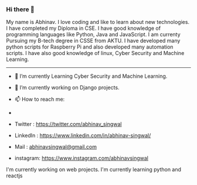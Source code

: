 ### Hi there 👋
My name is Abhinav. I love coding and like to learn about new technologies. I have completed my Diploma in CSE. I have good knowledge of programming languages like Python, Java and JavaScript. I am currenty Pursuing my B-tech degree in CSSE from AKTU. I have developed many python scripts for Raspberry Pi and also developed many automation scripts. I have also good knowledge of linux, Cyber Security and Machine Learning. 

-----------------------------------------------------------------------------------------------------------------------------------------------------------
- 🔭 I’m currently Learning Cyber Security and Machine Learning.
- 🌱 I’m currently  working on Django projects.

- 📫 How to reach me: 
- 
- Twitter  : https://twitter.com/abhinav_singwal
- LinkedIn : https://www.linkedin.com/in/abhinav-singwal/
- Mail     : abhinavsingwal@gmail.com
- instagram: https://www.instagram.com/abhinavsingwal

I'm currently working on web projects.
I'm currently learning python and reactjs

<!--
**abhinavsingwal/abhinavsingwal** is a ✨ _special_ ✨ repository because its `README.md` (this file) appears on your GitHub profile.

Here are some ideas to get you started:

- 🔭 I’m currently working on ...
- 🌱 I’m currently learning ...
- 👯 I’m looking to collaborate on ...
- 🤔 I’m looking for help with ...
- 💬 Ask me about ...
- 📫 How to reach me: ...
- 😄 Pronouns: ...
- ⚡ Fun fact: ...
-->
